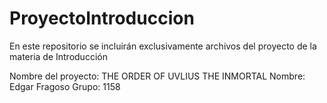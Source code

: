 # ProyectoIntroduccion
En este repositorio se incluirán exclusivamente archivos del proyecto de la materia de Introducción 

Nombre del proyecto: THE ORDER OF UVLIUS THE INMORTAL
Nombre: Edgar Fragoso
Grupo: 1158
